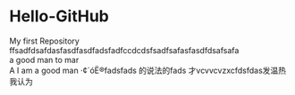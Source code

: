 # Hello-GitHub
My first Repository
ffsadfdsafdasfasdfasdfadsfadfccdcdsfsadfsafasfasdfdsafsafa  
a good man to mar  
A I am a good man
·¢´óË®fadsfads
的说法的fads
才vcvvcvzxcfdsfdas发温热我认为
